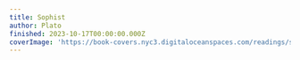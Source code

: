 ```yaml
---
title: Sophist
author: Plato
finished: 2023-10-17T00:00:00.000Z
coverImage: 'https://book-covers.nyc3.digitaloceanspaces.com/readings/sophist-01.jpg'
---
```

